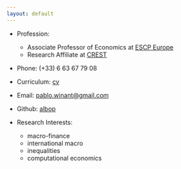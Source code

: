 ```yaml
---
layout: default
---
```


* Profession:
    - Associate Professor of Economics at [ESCP Europe](https://www.escpeurope.eu/)
    - Research Affiliate at [CREST](http://crest.science/)
* Phone: (+33) 6 63 67 79 08
* Curriculum: [cv](./files/resume_february_2019.pdf)
* Email: [pablo.winant@gmail.com](mailto:pablo.winant@gmail.com)
* Github: [albop](https://github.com/albop)

* Research Interests:
    - macro-finance
    - international macro
    - inequalities
    - computational economics
